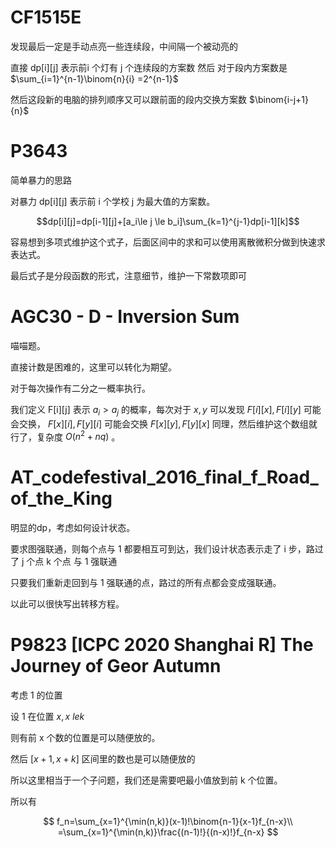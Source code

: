 # CF1515E

发现最后一定是手动点亮一些连续段，中间隔一个被动亮的

直接 dp[i][j] 表示前i 个灯有 j 个连续段的方案数 然后 对于段内方案数是 $\sum_{i=1}^{n-1}\binom{n}{i} =2^{n-1}$

然后这段新的电脑的排列顺序又可以跟前面的段内交换方案数 $\binom{i-j+1}{n}$ 

# P3643

简单暴力的思路

对暴力 dp[i][j] 表示前 i 个学校 j 为最大值的方案数。

$$dp[i][j]=dp[i-1][j]+[a_i\le j \le b_i]\sum_{k=1}^{j-1}dp[i-1][k]$$

容易想到多项式维护这个式子，后面区间中的求和可以使用离散微积分做到快速求表达式。

最后式子是分段函数的形式，注意细节，维护一下常数项即可


# AGC30 - D - Inversion Sum

喵喵题。

直接计数是困难的，这里可以转化为期望。

对于每次操作有二分之一概率执行。

我们定义 F[i][j] 表示 $a_i>a_j$ 的概率，每次对于 $x,y$ 可以发现 $F[i][x],F[i][y]$ 可能会交换， $F[x][i],F[y][i]$ 可能会交换 $F[x][y],F[y][x]$ 同理，然后维护这个数组就行了，复杂度 $O(n^2+nq)$ 。

# AT_codefestival_2016_final_f_Road_of_the_King

明显的dp，考虑如何设计状态。

要求图强联通，则每个点与 1 都要相互可到达，我们设计状态表示走了 i 步，路过了 j 个点 k 个点 与 1 强联通

只要我们重新走回到与 1 强联通的点，路过的所有点都会变成强联通。

以此可以很快写出转移方程。

# P9823 [ICPC 2020 Shanghai R] The Journey of Geor Autumn

考虑 1 的位置

设 1 在位置 $x,x\ le k$ 

则有前 x 个数的位置是可以随便放的。

然后 $[x+1,x+k]$ 区间里的数也是可以随便放的

所以这里相当于一个子问题，我们还是需要吧最小值放到前 k 个位置。

所以有 

$$
f_n=\sum_{x=1}^{\min(n,k)}(x-1)!\binom{n-1}{x-1}f_{n-x}\\
=\sum_{x=1}^{\min(n,k)}\frac{(n-1)!}{(n-x)!}f_{n-x}
$$
